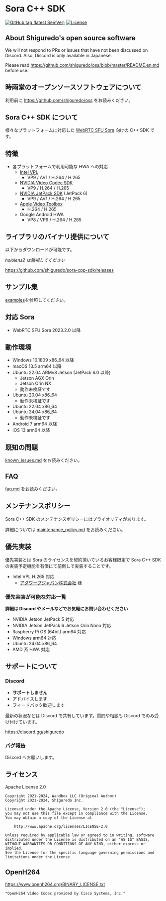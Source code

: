 # Sora C++ SDK

[![GitHub tag (latest SemVer)](https://img.shields.io/github/tag/shiguredo/sora-cpp-sdk.svg)](https://github.com/shiguredo/sora-cpp-sdk)
[![License](https://img.shields.io/badge/License-Apache%202.0-blue.svg)](https://opensource.org/licenses/Apache-2.0)

## About Shiguredo's open source software

We will not respond to PRs or issues that have not been discussed on Discord. Also, Discord is only available in Japanese.

Please read <https://github.com/shiguredo/oss/blob/master/README.en.md> before use.

## 時雨堂のオープンソースソフトウェアについて

利用前に <https://github.com/shiguredo/oss> をお読みください。

## Sora C++ SDK について

様々なプラットフォームに対応した [WebRTC SFU Sora](https://sora.shiguredo.jp/) 向けの C++ SDK です。

## 特徴

- 各プラットフォームで利用可能な HWA への対応
  - [Intel VPL](https://github.com/intel/libvpl)
    - VP9 / AV1 / H.264 / H.265
  - [NVIDIA Video Codec SDK](https://developer.nvidia.com/video-codec-sdk)
    - VP9 / H.264 / H.265
  - [NVIDIA JetPack SDK](https://developer.nvidia.com/embedded/jetpack) (JetPack 6)
    - VP9 / AV1 / H.264 / H.265
  - [Apple Video Toolbox](https://developer.apple.com/documentation/videotoolbox)
    - H.264 / H.265
  - Google Android HWA
    - VP8 / VP9 / H.264 / H.265

## ライブラリのバイナリ提供について

以下からダウンロードが可能です。

_hololens2 は無視してください_

<https://github.com/shiguredo/sora-cpp-sdk/releases>

## サンプル集

[examples](examples)を参照してください。

## 対応 Sora

- WebRTC SFU Sora 2023.2.0 以降

## 動作環境

- Windows 10.1809 x86_64 以降
- macOS 13.5 arm64 以降
- Ubuntu 22.04 ARMv8 Jetson (JetPack 6.0 以降)
  - Jetson AGX Orin
  - Jetson Orin NX
  - 動作未検証です
- Ubuntu 20.04 x86_64
  - 動作未検証です
- Ubuntu 22.04 x86_64
- Ubuntu 24.04 x86_64
  - 動作未検証です
- Android 7 arm64 以降
- iOS 13 arm64 以降

## 既知の問題

[known_issues.md](doc/known_issues.md) をお読みください。

## FAQ

[faq.md](doc/faq.md) をお読みください。

## メンテナンスポリシー

Sora C++ SDK のメンテナンスポリシーにはプライオリティがあります。

詳細については [maintenance_policy.md](doc/maintenance_policy.md) をお読みください。

## 優先実装

優先実装とは Sora のライセンスを契約頂いているお客様限定で Sora C++ SDK の実装予定機能を有償にて前倒しで実装することです。

- Intel VPL H.265 対応
  - [アダワープジャパン株式会社](https://adawarp.com/) 様

### 優先実装が可能な対応一覧

**詳細は Discord やメールなどでお気軽にお問い合わせください**

- NVIDIA Jetson JetPack 5 対応
- NVIDIA Jetson JetPack 6 Jetson Orin Nano 対応
- Raspberry Pi OS (64bit) arm64 対応
- Windows arm64 対応
- Ubuntu 24.04 x86_64
- AMD 系 HWA 対応

## サポートについて

### Discord

- **サポートしません**
- アドバイスします
- フィードバック歓迎します

最新の状況などは Discord で共有しています。質問や相談も Discord でのみ受け付けています。

<https://discord.gg/shiguredo>

### バグ報告

Discord へお願いします。

## ライセンス

Apache License 2.0

```
Copyright 2021-2024, Wandbox LLC (Original Author)
Copyright 2021-2024, Shiguredo Inc.

Licensed under the Apache License, Version 2.0 (the "License");
you may not use this file except in compliance with the License.
You may obtain a copy of the License at

    http://www.apache.org/licenses/LICENSE-2.0

Unless required by applicable law or agreed to in writing, software
distributed under the License is distributed on an "AS IS" BASIS,
WITHOUT WARRANTIES OR CONDITIONS OF ANY KIND, either express or implied.
See the License for the specific language governing permissions and
limitations under the License.
```

## OpenH264

<https://www.openh264.org/BINARY_LICENSE.txt>

```
"OpenH264 Video Codec provided by Cisco Systems, Inc."
```
